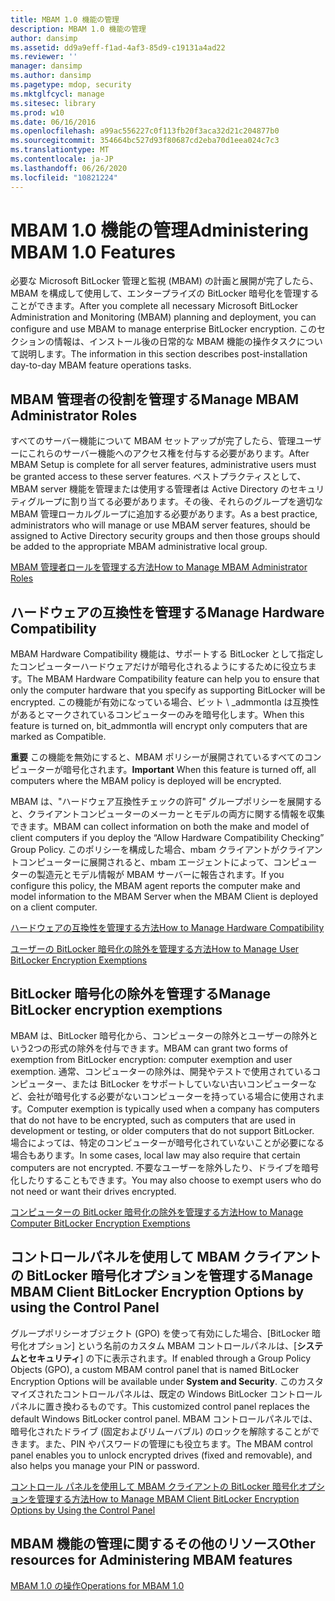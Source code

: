 ```yaml
---
title: MBAM 1.0 機能の管理
description: MBAM 1.0 機能の管理
author: dansimp
ms.assetid: dd9a9eff-f1ad-4af3-85d9-c19131a4ad22
ms.reviewer: ''
manager: dansimp
ms.author: dansimp
ms.pagetype: mdop, security
ms.mktglfcycl: manage
ms.sitesec: library
ms.prod: w10
ms.date: 06/16/2016
ms.openlocfilehash: a99ac556227c0f113fb20f3aca32d21c204877b0
ms.sourcegitcommit: 354664bc527d93f80687cd2eba70d1eea024c7c3
ms.translationtype: MT
ms.contentlocale: ja-JP
ms.lasthandoff: 06/26/2020
ms.locfileid: "10821224"
---
```

# <span data-ttu-id="a394b-103">MBAM 1.0 機能の管理</span><span class="sxs-lookup"><span data-stu-id="a394b-103">Administering MBAM 1.0 Features</span></span>


<span data-ttu-id="a394b-104">必要な Microsoft BitLocker 管理と監視 (MBAM) の計画と展開が完了したら、MBAM を構成して使用して、エンタープライズの BitLocker 暗号化を管理することができます。</span><span class="sxs-lookup"><span data-stu-id="a394b-104">After you complete all necessary Microsoft BitLocker Administration and Monitoring (MBAM) planning and deployment, you can configure and use MBAM to manage enterprise BitLocker encryption.</span></span> <span data-ttu-id="a394b-105">このセクションの情報は、インストール後の日常的な MBAM 機能の操作タスクについて説明します。</span><span class="sxs-lookup"><span data-stu-id="a394b-105">The information in this section describes post-installation day-to-day MBAM feature operations tasks.</span></span>

## <span data-ttu-id="a394b-106">MBAM 管理者の役割を管理する</span><span class="sxs-lookup"><span data-stu-id="a394b-106">Manage MBAM Administrator Roles</span></span>


<span data-ttu-id="a394b-107">すべてのサーバー機能について MBAM セットアップが完了したら、管理ユーザーにこれらのサーバー機能へのアクセス権を付与する必要があります。</span><span class="sxs-lookup"><span data-stu-id="a394b-107">After MBAM Setup is complete for all server features, administrative users must be granted access to these server features.</span></span> <span data-ttu-id="a394b-108">ベストプラクティスとして、MBAM server 機能を管理または使用する管理者は Active Directory のセキュリティグループに割り当てる必要があります。その後、それらのグループを適切な MBAM 管理ローカルグループに追加する必要があります。</span><span class="sxs-lookup"><span data-stu-id="a394b-108">As a best practice, administrators who will manage or use MBAM server features, should be assigned to Active Directory security groups and then those groups should be added to the appropriate MBAM administrative local group.</span></span>

[<span data-ttu-id="a394b-109">MBAM 管理者ロールを管理する方法</span><span class="sxs-lookup"><span data-stu-id="a394b-109">How to Manage MBAM Administrator Roles</span></span>](how-to-manage-mbam-administrator-roles-mbam-1.md)

## <span data-ttu-id="a394b-110">ハードウェアの互換性を管理する</span><span class="sxs-lookup"><span data-stu-id="a394b-110">Manage Hardware Compatibility</span></span>


<span data-ttu-id="a394b-111">MBAM Hardware Compatibility 機能は、サポートする BitLocker として指定したコンピューターハードウェアだけが暗号化されるようにするために役立ちます。</span><span class="sxs-lookup"><span data-stu-id="a394b-111">The MBAM Hardware Compatibility feature can help you to ensure that only the computer hardware that you specify as supporting BitLocker will be encrypted.</span></span> <span data-ttu-id="a394b-112">この機能が有効になっている場合、ビット \ _admmontla は互換性があるとマークされているコンピューターのみを暗号化します。</span><span class="sxs-lookup"><span data-stu-id="a394b-112">When this feature is turned on, bit\_admmontla will encrypt only computers that are marked as Compatible.</span></span>

<span data-ttu-id="a394b-113">**重要** この機能を無効にすると、MBAM ポリシーが展開されているすべてのコンピューターが暗号化されます。</span><span class="sxs-lookup"><span data-stu-id="a394b-113">**Important** When this feature is turned off, all computers where the MBAM policy is deployed will be encrypted.</span></span>

 

<span data-ttu-id="a394b-114">MBAM は、"ハードウェア互換性チェックの許可" グループポリシーを展開すると、クライアントコンピューターのメーカーとモデルの両方に関する情報を収集できます。</span><span class="sxs-lookup"><span data-stu-id="a394b-114">MBAM can collect information on both the make and model of client computers if you deploy the “Allow Hardware Compatibility Checking” Group Policy.</span></span> <span data-ttu-id="a394b-115">このポリシーを構成した場合、mbam クライアントがクライアントコンピューターに展開されると、mbam エージェントによって、コンピューターの製造元とモデル情報が MBAM サーバーに報告されます。</span><span class="sxs-lookup"><span data-stu-id="a394b-115">If you configure this policy, the MBAM agent reports the computer make and model information to the MBAM Server when the MBAM Client is deployed on a client computer.</span></span>

[<span data-ttu-id="a394b-116">ハードウェアの互換性を管理する方法</span><span class="sxs-lookup"><span data-stu-id="a394b-116">How to Manage Hardware Compatibility</span></span>](how-to-manage-hardware-compatibility-mbam-1.md)

[<span data-ttu-id="a394b-117">ユーザーの BitLocker 暗号化の除外を管理する方法</span><span class="sxs-lookup"><span data-stu-id="a394b-117">How to Manage User BitLocker Encryption Exemptions</span></span>](how-to-manage-user-bitlocker-encryption-exemptions-mbam-1.md)

## <span data-ttu-id="a394b-118">BitLocker 暗号化の除外を管理する</span><span class="sxs-lookup"><span data-stu-id="a394b-118">Manage BitLocker encryption exemptions</span></span>


<span data-ttu-id="a394b-119">MBAM は、BitLocker 暗号化から、コンピューターの除外とユーザーの除外という2つの形式の除外を付与できます。</span><span class="sxs-lookup"><span data-stu-id="a394b-119">MBAM can grant two forms of exemption from BitLocker encryption: computer exemption and user exemption.</span></span> <span data-ttu-id="a394b-120">通常、コンピューターの除外は、開発やテストで使用されているコンピューター、または BitLocker をサポートしていない古いコンピューターなど、会社が暗号化する必要がないコンピューターを持っている場合に使用されます。</span><span class="sxs-lookup"><span data-stu-id="a394b-120">Computer exemption is typically used when a company has computers that do not have to be encrypted, such as computers that are used in development or testing, or older computers that do not support BitLocker.</span></span> <span data-ttu-id="a394b-121">場合によっては、特定のコンピューターが暗号化されていないことが必要になる場合もあります。</span><span class="sxs-lookup"><span data-stu-id="a394b-121">In some cases, local law may also require that certain computers are not encrypted.</span></span> <span data-ttu-id="a394b-122">不要なユーザーを除外したり、ドライブを暗号化したりすることもできます。</span><span class="sxs-lookup"><span data-stu-id="a394b-122">You may also choose to exempt users who do not need or want their drives encrypted.</span></span>

[<span data-ttu-id="a394b-123">コンピューターの BitLocker 暗号化の除外を管理する方法</span><span class="sxs-lookup"><span data-stu-id="a394b-123">How to Manage Computer BitLocker Encryption Exemptions</span></span>](how-to-manage-computer-bitlocker-encryption-exemptions.md)

## <span data-ttu-id="a394b-124">コントロールパネルを使用して MBAM クライアントの BitLocker 暗号化オプションを管理する</span><span class="sxs-lookup"><span data-stu-id="a394b-124">Manage MBAM Client BitLocker Encryption Options by using the Control Panel</span></span>


<span data-ttu-id="a394b-125">グループポリシーオブジェクト (GPO) を使って有効にした場合、[BitLocker 暗号化オプション] という名前のカスタム MBAM コントロールパネルは、[**システムとセキュリティ**] の下に表示されます。</span><span class="sxs-lookup"><span data-stu-id="a394b-125">If enabled through a Group Policy Objects (GPO), a custom MBAM control panel that is named BitLocker Encryption Options will be available under **System and Security**.</span></span> <span data-ttu-id="a394b-126">このカスタマイズされたコントロールパネルは、既定の Windows BitLocker コントロールパネルに置き換わるものです。</span><span class="sxs-lookup"><span data-stu-id="a394b-126">This customized control panel replaces the default Windows BitLocker control panel.</span></span> <span data-ttu-id="a394b-127">MBAM コントロールパネルでは、暗号化されたドライブ (固定およびリムーバブル) のロックを解除することができます。また、PIN やパスワードの管理にも役立ちます。</span><span class="sxs-lookup"><span data-stu-id="a394b-127">The MBAM control panel enables you to unlock encrypted drives (fixed and removable), and also helps you manage your PIN or password.</span></span>

[<span data-ttu-id="a394b-128">コントロール パネルを使用して MBAM クライアントの BitLocker 暗号化オプションを管理する方法</span><span class="sxs-lookup"><span data-stu-id="a394b-128">How to Manage MBAM Client BitLocker Encryption Options by Using the Control Panel</span></span>](how-to-manage-mbam-client-bitlocker-encryption-options-by-using-the-control-panel-mbam-1.md)

## <span data-ttu-id="a394b-129">MBAM 機能の管理に関するその他のリソース</span><span class="sxs-lookup"><span data-stu-id="a394b-129">Other resources for Administering MBAM features</span></span>


[<span data-ttu-id="a394b-130">MBAM 1.0 の操作</span><span class="sxs-lookup"><span data-stu-id="a394b-130">Operations for MBAM 1.0</span></span>](operations-for-mbam-10.md)

 

 





